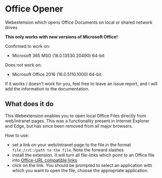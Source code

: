 # Office Opener
Webextension which opens Office Documents on local or shared network drives

**This only works with new versions of Microsoft Office!**

Confirmed to work on:
- Microsoft 365 MSO (16.0.13530.20490) 64-bit

Does not work on:
- Microsoft Office 2016 (16.0.5110.1000) 64-bit

If it works / doesn't work for you, feel free to leave an issue report, and I will add the information to the documentation.

## What does it do

This Webextension enables you to open local Office Files directly from web/intranet pages. This was a functionality present in Internet Explorer and Edge, but has since been removed from all major browsers.

How to use:
- set a link on your web/intranet page to the file in the format `file:///C:/path to the file`. Note the forward slashes
- install the extension. It will turn all file-links which point to an Office file into [Office-URL compatible links](https://docs.microsoft.com/en-us/office/client-developer/office-uri-schemes)
- click on the link. You should be prompted to select an application with which you want to open the file, choose the appropriate application.
